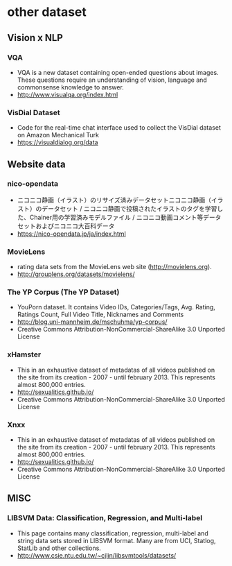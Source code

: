 # other dataset

## Vision x NLP
### VQA
- VQA is a new dataset containing open-ended questions about images. These questions require an understanding of vision, language and commonsense knowledge to answer.
- http://www.visualqa.org/index.html

### VisDial Dataset
- Code for the real-time chat interface used to collect the VisDial dataset on Amazon Mechanical Turk
- https://visualdialog.org/data

## Website data
### nico-opendata
- ニコニコ静画（イラスト）のリサイズ済みデータセットニコニコ静画（イラスト）のデータセット / ニコニコ静画で投稿されたイラストのタグを学習した、Chainer用の学習済みモデルファイル / ニコニコ動画コメント等データセットおよびニコニコ大百科データ
- https://nico-opendata.jp/ja/index.html

### MovieLens
- rating data sets from the MovieLens web site (http://movielens.org).
- http://grouplens.org/datasets/movielens/

### The YP Corpus (The YP Dataset)
- YouPorn dataset. It contains Video IDs, Categories/Tags, Avg. Rating, Ratings Count, Full Video Title, Nicknames and Comments
- http://blog.uni-mannheim.de/mschuhma/yp-corpus/
-  Creative Commons Attribution-NonCommercial-ShareAlike 3.0 Unported License

### xHamster
- This in an exhaustive dataset of metadatas of all videos published on the site from its creation - 2007 - until february 2013. This represents almost 800,000 entries.
- http://sexualitics.github.io/
- Creative Commons Attribution-NonCommercial-ShareAlike 3.0 Unported License

### Xnxx
- This in an exhaustive dataset of metadatas of all videos published on the site from its creation - 2007 - until february 2013. This represents almost 800,000 entries.
- http://sexualitics.github.io/
- Creative Commons Attribution-NonCommercial-ShareAlike 3.0 Unported License

## MISC
### LIBSVM Data: Classification, Regression, and Multi-label
- This page contains many classification, regression, multi-label and string data sets stored in LIBSVM format. Many are from UCI, Statlog, StatLib and other collections.
- http://www.csie.ntu.edu.tw/~cjlin/libsvmtools/datasets/
